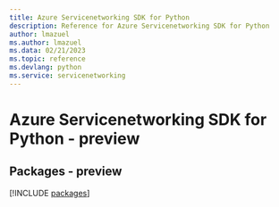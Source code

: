 ```yaml
---
title: Azure Servicenetworking SDK for Python
description: Reference for Azure Servicenetworking SDK for Python
author: lmazuel
ms.author: lmazuel
ms.data: 02/21/2023
ms.topic: reference
ms.devlang: python
ms.service: servicenetworking
---
```

# Azure Servicenetworking SDK for Python - preview
## Packages - preview
[!INCLUDE [packages](servicenetworking-index.md)]